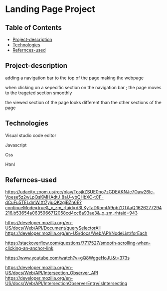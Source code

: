 # Landing Page Project

## Table of Contents

* [Project-description](#Project-description)
* [Technologies](#Technologies)
* [Refernces-used](#Refernces-used)


## Project-description
adding a navigation bar to the top of the page making the webpage

when clicking on a sepecific section on the navigation bar ; the page moves to the trageted section smoothly 

the viewed section of the page looks different than the other sections of the page 

## Technologies
Visual studio code editor

Javascript 

Css

Html


## Refernces-used

 https://udacity.zoom.us/rec/play/TosjkZSUE0no7zGDEAKNJe7Oaw26Ic-Vpese5z2wLpQsKMHAdtJ_8aU-ybQHbXC-tCF-dCuFu5TELdmW.Xt7yjuQKzgjBZn6E?continueMode=true&_x_zm_rtaid=d3LKyTaDRomtA9pbZDTAaQ.1626277294216.b53654a0635966712058cd4cc8a93ae3&_x_zm_rhtaid=943

https://developer.mozilla.org/en-US/docs/Web/API/Document/querySelectorAll
https://developer.mozilla.org/en-US/docs/Web/API/NodeList/forEach

https://stackoverflow.com/questions/7717527/smooth-scrolling-when-clicking-an-anchor-link

 https://www.youtube.com/watch?v=gQ8WggeHoJU&t=373s

  https://developer.mozilla.org/en-US/docs/Web/API/Intersection_Observer_API
https://developer.mozilla.org/en-US/docs/Web/API/IntersectionObserverEntry/isIntersecting
